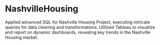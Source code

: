 # NashvilleHousing
Applied advanced SQL for Nashville Housing Project, executing intricate queries for data cleaning and transformations. Utilized Tableau to visualize and report on dynamic dashboards, revealing key trends in the Nashville Housing market.
